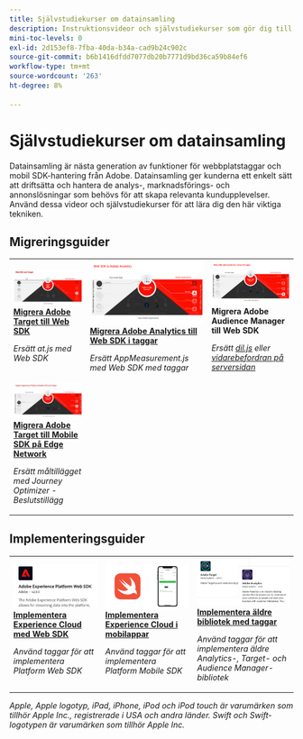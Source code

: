```yaml
---
title: Självstudiekurser om datainsamling
description: Instruktionsvideor och självstudiekurser som gör dig till en kraftfull användare av datainsamling
mini-toc-levels: 0
exl-id: 2d153ef8-7fba-40da-b34a-cad9b24c902c
source-git-commit: b6b1416dfdd7077db20b7771d9bd36ca59b84ef6
workflow-type: tm+mt
source-wordcount: '263'
ht-degree: 8%

---
```


# Självstudiekurser om datainsamling

Datainsamling är nästa generation av funktioner för webbplatstaggar och mobil SDK-hantering från Adobe. Datainsamling ger kunderna ett enkelt sätt att driftsätta och hantera de analys-, marknadsförings- och annonslösningar som behövs för att skapa relevanta kundupplevelser. Använd dessa videor och självstudiekurser för att lära dig den här viktiga tekniken.

<div id="recs-overview-body-1"></div>
<div id="recs-overview-body-2"></div>
<div id="recs-overview-body-3"></div>
<div id="recs-overview-body-4"></div>
<div id="recs-overview-body-5"></div>
<div id="recs-overview-body-6"></div>

<div id="staff-picks-section">

## Migreringsguider

<table>
<tr>
  <td>
    <a href="https://experienceleague.adobe.com/en/docs/platform-learn/migrate-target-to-websdk/introduction" target="_blank">
      <img alt="Migrera Target till Web SDK" src="assets/thumb_targetWebSdk.jpg" />
    </a>
    <div>
      <a href="https://experienceleague.adobe.com/en/docs/platform-learn/migrate-target-to-websdk/introduction" target="_blank">
    <strong> Migrera Adobe Target till Web SDK </strong>
    </a>
    </div>
    <p>
    <em>Ersätt at.js med Web SDK</em>
    <p>
  </td>
  <td>
    <a href="https://experienceleague.adobe.com/en/docs/platform-learn/migrate-analytics-to-websdk/migration-to-websdk-overview" target="_blank">
      <img alt="Implementera Adobe Experience Cloud med webb-SDK" src="assets/thumb_analyticsWebSdk.png" />
    </a>
    <div>
      <a href="https://experienceleague.adobe.com/en/docs/platform-learn/migrate-analytics-to-websdk/migration-to-websdk-overview" target="_blank">
    <strong> Migrera Adobe Analytics till Web SDK i taggar </strong>
    </a>
    </div>
    <p>
    <em>Ersätt AppMeasurement.js med Web SDK med taggar</em>
    <p>
  </td>
  <td>
      <img alt="Migrera Target till Web SDK" src="assets/thumb_aamWebSdk.png" />
    </a>
    <div>
      <strong>Migrera Adobe Audience Manager till Web SDK</strong>
    </div>
    <p>
    <em>Ersätt <a href="https://experienceleague.adobe.com/sv/docs/audience-manager/user-guide/migrate-to-web-sdk/dil-extension-to-web-sdk" target="_blank">dil.js</a> eller <a href="https://experienceleague.adobe.com/sv/docs/audience-manager/user-guide/migrate-to-web-sdk/appmeasurement-to-web-sdk" target="_blank">vidarebefordran på serversidan</a></em>
    <p>
  </td>
</tr>
<tr>
  <td>
    <a href="https://experienceleague.adobe.com/en/docs/platform-learn/migrate-target-to-mobile-sdk-decisioning/overview" target="_blank">
      <img alt="Migrera Target till Mobile SDK på Edge Network" src="assets/thumb_targetMobileSdk.jpg" />
    </a>
    <div>
      <a href="https://experienceleague.adobe.com/en/docs/platform-learn/migrate-target-to-mobile-sdk-decisioning/overview" target="_blank">
    <strong>Migrera Adobe Target till Mobile SDK på Edge Network</strong>
    </a>
    </div>
    <p>
    <em>Ersätt måltillägget med Journey Optimizer - Beslutstillägg</em>
    <p>
  </td>
  <td>
  </td>
  <td>
  </td>
  </tr>
</table>

## Implementeringsguider

<table>
<tr>
  <td>
    <a href="https://experienceleague.adobe.com/docs/platform-learn/implement-web-sdk/overview.html" target="_blank">
      <img alt="Implementera Adobe Experience Cloud med webb-SDK" src="assets/thumb_websdk.png" />
    </a>
    <div>
      <a href="https://experienceleague.adobe.com/docs/platform-learn/implement-web-sdk/overview.html" target="_blank">
    <strong> Implementera Experience Cloud med Web SDK </strong>
    </a>
    </div>
    <p>
    <em>Använd taggar för att implementera Platform Web SDK</em>
    <p>
  </td>
  <td>
    <a href="https://experienceleague.adobe.com/docs/platform-learn/implement-mobile-sdk/overview.html" target="_blank">
      <img alt="Implementera i mobilappar" src="assets/thumb_swift.png" />
    </a>
    <div>
      <a href="https://experienceleague.adobe.com/docs/platform-learn/implement-mobile-sdk/overview.html" target="_blank">
    <strong> Implementera Experience Cloud i mobilappar </strong>
    </a>
    </div>
    <p>
    <em>Använd taggar för att implementera Platform Mobile SDK</em>
    <p>
  </td>
  <td>
    <a href="https://experienceleague.adobe.com/docs/platform-learn/migrate-target-to-websdk/introduction.html" target="_blank">
      <img alt="Migrera Target till Web SDK" src="assets/thumb_legacy.png" />
    </a>
    <div>
      <a href="https://experienceleague.adobe.com/docs/platform-learn/migrate-target-to-websdk/introduction.html" target="_blank">
    <strong> Implementera äldre bibliotek med taggar </strong>
    </a>
    </div>
    <p>
    <em>Använd taggar för att implementera äldre Analytics-, Target- och Audience Manager-bibliotek</em>
    <p>
  </td>
</tr>
</table>

</div>

*Apple, Apple logotyp, iPad, iPhone, iPod och iPod touch är varumärken som tillhör Apple Inc., registrerade i USA och andra länder. Swift och Swift-logotypen är varumärken som tillhör Apple Inc.*
